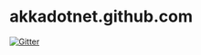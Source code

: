 # akkadotnet.github.com

[![Gitter](https://badges.gitter.im/Join%20Chat.svg)](https://gitter.im/akkadotnet/akkadotnet.github.com?utm_source=badge&utm_medium=badge&utm_campaign=pr-badge&utm_content=badge)